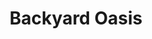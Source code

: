 ---
layout: project
collection: projects
title: Backyard Oasis
images: #'/assets/images/gallery/projects/oasis'
  - url: /assets/images/gallery/projects/oasis/backyard-1.jpg
    alt: Image 1 Alt Text
    description: Description for Image 1
  - url: /assets/images/gallery/projects/oasis/backyard-2.jpg
    alt: Image 2 Alt Text
    description: Description for Image 2
  - url: /assets/images/gallery/projects/oasis/backyard-3.jpg
    alt: Image 3 Alt Text
    description: Description for Image 3
---